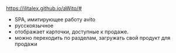 https://ilitalex.github.io/aWito/#


- SPA, имитирующее работу avito
- русскоязычное
- отображает карточки, доступные к продаже.
- можно переходить по разделам, загружать свой продукт для продажи
